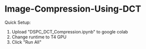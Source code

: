 # Image-Compression-Using-DCT
Quick Setup: 
1. Upload "DSPC_DCT_Compression.ipynb" to google colab
2. Change runtime to T4 GPU
3. Click "Run All"
